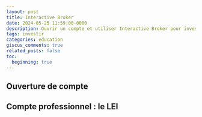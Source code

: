 ```yaml
---
layout: post
title: Interactive Broker
date: 2024-05-25 11:59:00-0000
description: Ouvrir un compte et utiliser Interactive Broker pour investir
tags: investir
categories: education
giscus_comments: true
related_posts: false
toc:
  beginning: true
---
```


## Ouverture de compte

## Compte professionnel : le LEI